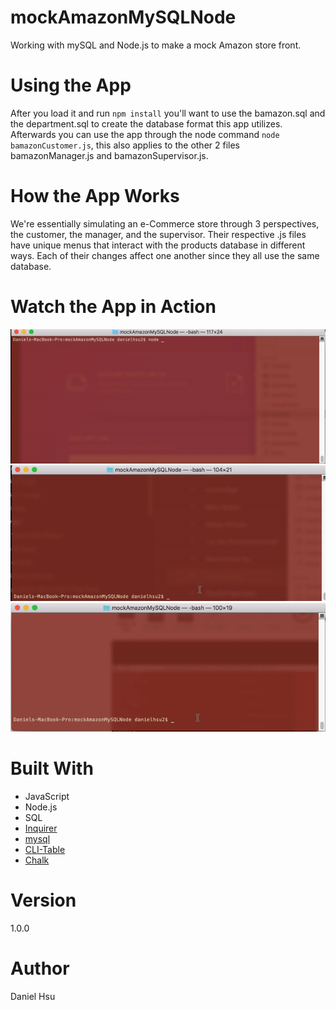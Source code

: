 # mockAmazonMySQLNode
Working with mySQL and Node.js to make a mock Amazon store front.

# Using the App  
After you load it and run `npm install` you'll want to use the bamazon.sql and the department.sql to create the database format this app utilizes. Afterwards you can use the app through the node command `node bamazonCustomer.js`, this also applies to the other 2 files bamazonManager.js and bamazonSupervisor.js.

# How the App Works
We're essentially simulating an e-Commerce store through 3 perspectives, the customer, the manager, and the supervisor. Their respective .js files have unique menus that interact with the products database in different ways. Each of their changes affect one another since they all use the same database.

# Watch the App in Action
![bamazonCustomer.js](images/bamazonC.gif)
![bamazonManager.js](images/bamazonM.gif)
![bamazonSupervisor.js](images/bamazonS.gif)

# Built With
- JavaScript
- Node.js
- SQL
- [Inquirer](https://github.com/SBoudrias/Inquirer.js/)
- [mysql](https://www.npmjs.com/package/mysql)
- [CLI-Table](https://www.npmjs.com/package/cli-table)
- [Chalk](https://www.npmjs.com/package/chalk)

# Version
1.0.0

# Author
Daniel Hsu
